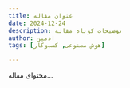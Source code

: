 ```yaml
---
title: عنوان مقاله
date: 2024-12-24
description: توضیحات کوتاه مقاله
author: ادمین 
tags: [هوش مصنوعی, کسب‌وکار]

---
```


محتوای مقاله...
